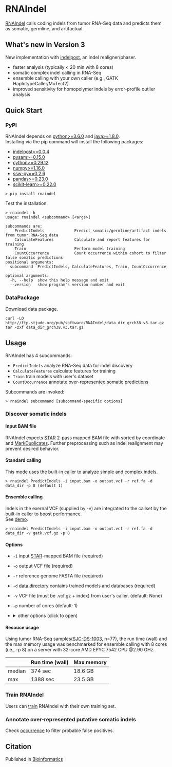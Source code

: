 # RNAIndel 

[RNAIndel](https://doi.org/10.1093/bioinformatics/btz753) calls coding indels from tumor RNA-Seq data and predicts them as somatic, germline, and artifactual. 


## What's new in Version 3
New implementation with [indelpost](https://github.com/stjude/indelPost), an indel realigner/phaser. 
* faster analysis (typically < 20 min with 8 cores)
* somatic complex indel calling in RNA-Seq
* ensemble calling with your own caller (e.g., GATK HaplotypeCaller/MuTect2)  
* improved sensitivity for homopolymer indels by error-profile outlier analysis  

## Quick Start
### PyPI
RNAIndel depends on [python>=3.6.0](https://www.python.org/downloads/) and [java>=1.8.0](https://www.java.com/en/download/).<br> 
Installing via the pip command will install the following packages:
* [indelpost>=0.0.4](https://github.com/stjude/indelPost)
* [pysam>=0.15.0](https://github.com/pysam-developers)
* [cython>=0.29.12](https://cython.org/)
* [numpy>=1.16.0](https://numpy.org/)
* [ssw-py==0.2.6](https://github.com/Wyss/ssw-py)
* [pandas>=0.23.0](https://pandas.pydata.org/)
* [scikit-learn>=0.22.0](http://scikit-learn.org/stable/install.html#)

```
> pip install rnaindel
```

Test the installation.
```
> rnaindel -h
usage: rnaindel <subcommand> [<args>]

subcommands are:
    PredictIndels             Predict somatic/germline/artifact indels from tumor RNA-Seq data
    CalculateFeatures         Calculate and report features for training
    Train                     Perform model training
    CountOccurrence           Count occurrence within cohort to filter false somatic predictions
positional arguments:
  subcommand  PredictIndels, CalculateFeatures, Train, CountOccurrence

optional arguments:
  -h, --help  show this help message and exit
  --version   show program's version number and exit
```

### DataPackage
Download data package.
```
curl -LO http://ftp.stjude.org/pub/software/RNAIndel/data_dir_grch38.v3.tar.gz
tar -zxf data_dir_grch38.v3.tar.gz
```

## Usage
RNAIndel has 4 subcommands:
* ```PredictIndels``` analyze RNA-Seq data for indel discovery
* ```CalculateFeatures``` calculate features for training
* ```Train``` train models with user's dataset
* ```CountOccurrence``` annotate over-represented somatic predictions

Subcommands are invoked:
```
> rnaindel subcommand [subcommand-specific options]
```

### Discover somatic indels

#### Input BAM file
RNAIndel expects [STAR](https://academic.oup.com/bioinformatics/article/29/1/15/272537) 2-pass mapped BAM file with sorted by coordinate 
and [MarkDuplicates](https://broadinstitute.github.io/picard/command-line-overview.html#MarkDuplicates). Further preprocessing such as 
indel realignment may prevent desired behavior.

#### Standard calling
This mode uses the built-in caller to analyze simple and complex indels.
```
> rnaindel PredictIndels -i input.bam -o output.vcf -r ref.fa -d data_dir -p 8 (default 1) 
```

#### Ensemble calling 
Indels in the exernal VCF (supplied by -v) are integrated to the callset by the built-in caller to boost performance.<br> 
See [demo](./docs/walkthrough/README.md).
```
> rnaindel PredictIndels -i input.bam -o output.vcf -r ref.fa -d data_dir -v gatk.vcf.gz -p 8
```
#### Options
* ```-i``` input [STAR](https://academic.oup.com/bioinformatics/article/29/1/15/272537)-mapped BAM file (required)
* ```-o``` output VCF file (required)
* ```-r``` reference genome FASTA file (required)
* ```-d``` [data directory](#datapackage) contains trained models and databases (required)
* ```-v``` VCF file (must be .vcf.gz + index) from user's caller. (default: None)
* ```-p``` number of cores (default: 1)
* <details>
    <summary>other options (click to open)</summary><p>
        
    * ```-q``` STAR mapping quality MAPQ for unique mappers (default: 255)
    * ```-m``` maximum heap space (default: 6000m)
    * ```--region``` target genomic region. specify by chrN:start-stop (default: None)
    * ```--pon``` user's defined list of non-somatic calls such as PanelOfNormals. Supply as .vcf.gz with index (default: None)
    * ```--include-all-external-calls``` set to include all indels in VCF file supplied by -v. (default: False. Use only calls with PASS in FILTER) 
    * ```--skip-homopolyer-outlier-analysis``` no outlier analysis for homopolymer indels (repeat > 4) performed if set. (default: False)  

</p></details>

#### Resouce usage
Using tumor RNA-Seq samples([SJC-DS-1003](https://platform.stjude.cloud/data/cohorts#), n=77), 
the run time (wall) and the max memory usage was benchmarked for ensemble calling with 8 cores (i.e., -p 8) 
on a server with 32-core AMD EPYC 7542 CPU @2.90 GHz.

|       | Run time (wall) | Max memory | 
|------ | -------------   | ---------- |     
|median | 374 sec         | 18.6 GB    |
|max    | 1388 sec        | 23.5 GB    |

### Train RNAIndel
Users can [train](./docs/training) RNAIndel with their own training set. 

### Annotate over-represented putative somatic indels
Check [occurrence](./docs/filtering) to filter probable false positives.

## Citation
Published in [Bioinformatics](https://doi.org/10.1093/bioinformatics/btz753)
